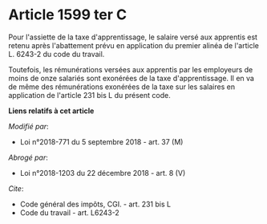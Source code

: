 # Article 1599 ter C

Pour l'assiette de la taxe d'apprentissage, le salaire versé aux apprentis est retenu après l'abattement prévu en application
du premier alinéa de l'article L. 6243-2 du code du travail.

Toutefois, les rémunérations versées aux apprentis par les employeurs de moins de onze salariés sont exonérées de la taxe
d'apprentissage. Il en va de même des rémunérations exonérées de la taxe sur les salaires en application de l'article 231 bis
L du présent code.

**Liens relatifs à cet article**

_Modifié par_:

  - Loi n°2018-771 du 5 septembre 2018 - art. 37 (M)

_Abrogé par_:

  - Loi n°2018-1203 du 22 décembre 2018 - art. 8 (V)

_Cite_:

  - Code général des impôts, CGI. - art. 231 bis L
  - Code du travail - art. L6243-2
